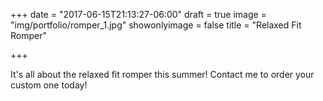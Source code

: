 +++
date = "2017-06-15T21:13:27-06:00"
draft = true
image = "img/portfolio/romper_1.jpg"
showonlyimage = false
title = "Relaxed Fit Romper"

+++

It's all about the relaxed fit romper this summer! Contact me to order your custom one today!
